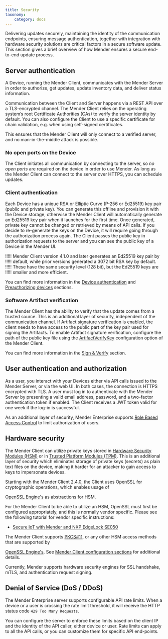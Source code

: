 ```yaml
---
title: Security
taxonomy:
    category: docs
---
```


Delivering updates securely, maintaining the identity of the communication
endpoints, ensuring message authentication, together with integration
with hardware security solutions are critical factors in a secure
software update. This section gives a brief overview of how Mender
ensures a secure end-to-end update process.

## Server authentication

A Device, running the Mender Client, communicates with the Mender Server in order
to authorize, get updates, update inventory data, and deliver status information.

Communication between the Client and Server happens via a REST API over a
TLS-encrypted channel. The Mender Client relies on the operating system’s root
Certificate Authorities (CAs) to verify the server identity by default. You can
also configure the Client to use a specific certificate for chain validation,
e.g. when using self-signed certificates.

This ensures that the Mender Client will only connect to a verified server, and
no man-in-the-middle attack is possible.


### No open ports on the Device

The Client initiates all communication by connecting to the server, so
*no open ports* are required on the device in order to use Mender. As long as
the Mender Client can connect to the server over HTTPS, you can schedule updates.


### Client authentication

Each Device has a unique RSA or Elliptic Curve (P-256 or Ed25519) key pair (public
and private key). You can generate this offline and provision it with the Device
storage, otherwise the Mender Client will automatically generate an Ed25519 key pair
when it launches for the first time. Once generated, private key cannot be changed
or retrieved by means of API calls. If you decide to re-generate the keys on the
Device, it will require going through the authorization process again. The Client
passes the public key in authorization requests to the server and you can see the
public key of a Device in the Mender UI.

<!-- AUTOVERSION: "version %"/ignore -->
!!!!! Mender Client version 4.1.0 and later generates an Ed25519 key pair by
!!!!! default, while prior versions generated a 3072 bit RSA key by default.
!!!!! These have the same security level (128 bit), but the Ed25519 keys are
!!!!! smaller and more efficient.

You can find more information in the
[Device authentication](../14.Device-authentication/docs.md)
and
[Preauthorizing devices](../../08.Server-integration/02.Preauthorizing-devices/docs.md)
sections.


### Software Artifact verification

The Mender Client has the ability to verify that the update comes from a
trusted source. This is an additional layer of security, independent of the
communication channel. If Artifact signature verification is enabled, the
client needs to have access to the public part of the key pair used for signing
the Artifacts.  To enable Artifact signature verification, configure the path
of the public key file using the
[ArtifactVerifyKey](../../03.Client-installation/07.Configuration/50.Configuration-options/docs.md#artifactverifykey)
configuration option of the Mender Client.

You can find more information in the
[Sign & Verify](../../06.Artifact-creation/07.Sign-and-verify/docs.md) section.


## User authentication and authorization

As a user, you interact with your Devices either via API calls issued to the
Mender Server, or via the web UI. In both cases, the connection is HTTPS
encrypted with TLS. A user must log in to authenticate with the Mender Server
by presenting a valid email address, password, and a two-factor authentication
token if enabled. The Client receives a JWT token valid for one week if the
log-in is successful.

As an additional layer of security, Mender Enterprise supports [Role Based Access
Control](../12.Role-based-access-control/docs.md) to limit authorization of users.


## Hardware security

The Mender Client can utilize private keys stored in [Hardware Security
Modules (HSM)](https://en.wikipedia.org/wiki/Hardware_security_module) or in
[Trusted Platform Modules (TPM)](https://en.wikipedia.org/wiki/Trusted_Platform_Module).
This is an additional layer of security which eliminates storage of private keys
(secrets) as plain text files on the device, making it harder for an attacker
to gain access to keys to impersonate devices.

<!--AUTOVERSION: "Starting with the Mender Client %,"/ignore-->
Starting with the Mender Client 2.4.0, the Client uses OpenSSL for cryptographic
operations, which enables usage of
<!--AUTOVERSION: "www.openssl.org/docs/man%"/ignore-->
[OpenSSL Engine's](https://www.openssl.org/docs/man1.1.1/man1/engine.html) as
abstractions for HSM.

For the Mender Client to be able to utilize an HSM, OpenSSL must first be
configured appropriately, and this is normally vendor specific. Please see
the following tutorial for vendor specific instructions:
- [Secure IoT with Mender and NXP EdgeLock SE050](https://hub.mender.io/t/secure-iot-with-mender-and-nxp-edgelock-se050/2744)

The Mender Client supports [PKCS#11](https://tools.ietf.org/html/rfc7512), or
any other HSM access methods that are supported by
<!--AUTOVERSION: "www.openssl.org/docs/man%"/ignore-->
[OpenSSL Engine's](https://www.openssl.org/docs/man1.1.1/man1/engine.html). See
[Mender Client configuration sections](https://docs.mender.io/client-installation/configuration/configuration-options#httpsclient) for additional details.

Currently, Mender supports hardware security engines for SSL handshake, mTLS,
and authentication request signing.


## Denial of Service (DoS / DDoS)

The Mender Enterprise server supports configurable API rate limits. When a device or a user is
crossing the rate limit threshold, it will receive the HTTP status code `429 Too Many Requests`.

You can configure the server to enforce these limits based on the client IP and the identity
of the API caller, either device or user. Rate limits can apply to all the API calls, or you can
customize them for specific API end-points.
